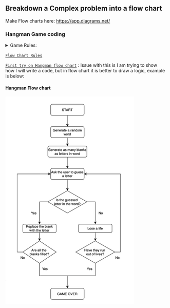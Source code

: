 ## Breakdown a Complex problem into a flow chart 
Make Flow charts here: <https://app.diagrams.net/>


### Hangman Game coding

<details>
    <summary>Game Rules:</summary>
    1. The word to guess is represented by a row of dashes representing each letter or number of the word. <br>
    2. Rules may permit or forbid proper nouns, such as names, places, brands, or slang. <br>
    3. If the guessing player suggests a letter which occurs in the word, the other player writes it in all its correct positions. <br>
    4. If the suggested letter does not occur in the word, the other player removes (or alternatively, adds) one element of a hanged stick figure as a tally mark. <br>
    5. Generally, the game ends once the word is guessed, or if the stick figure is complete — signifying that all guesses have been used.<br>
    6. The player guessing the word may, at any time, attempt to guess the whole word. <br>
    7. If the word is correct, the game is over and the guesser wins. <br>
    8. Otherwise, the other player may choose to penalize the guesser by adding an element to the diagram. <br>
    9. On the other hand, if the guesser makes enough incorrect guesses to allow the other player to complete the diagram, the guesser loses. <br>
    10. However, the guesser can also win by guessing all the letters that appear in the word, thereby completing the word, before the diagram is completed<br>
</details>

[`Flow Chart Rules`](Flow_chart/Flow_chart_rules.png)

[`First try on Hangman flow chart`](Flow_chart/Hangman_my_first_try.png) : Issue with this is I am trying to show how I will write a code, but in flow chart it is better to draw a logic, example is below: 

#### Hangman Flow chart 
<img src="Flow_chart/Hangman_Flowchart.png" alt="Hangman flow" width="400" >